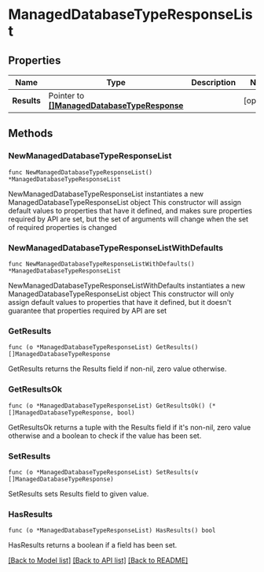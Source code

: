 # ManagedDatabaseTypeResponseList

## Properties

Name | Type | Description | Notes
------------ | ------------- | ------------- | -------------
**Results** | Pointer to [**[]ManagedDatabaseTypeResponse**](ManagedDatabaseTypeResponse.md) |  | [optional] 

## Methods

### NewManagedDatabaseTypeResponseList

`func NewManagedDatabaseTypeResponseList() *ManagedDatabaseTypeResponseList`

NewManagedDatabaseTypeResponseList instantiates a new ManagedDatabaseTypeResponseList object
This constructor will assign default values to properties that have it defined,
and makes sure properties required by API are set, but the set of arguments
will change when the set of required properties is changed

### NewManagedDatabaseTypeResponseListWithDefaults

`func NewManagedDatabaseTypeResponseListWithDefaults() *ManagedDatabaseTypeResponseList`

NewManagedDatabaseTypeResponseListWithDefaults instantiates a new ManagedDatabaseTypeResponseList object
This constructor will only assign default values to properties that have it defined,
but it doesn't guarantee that properties required by API are set

### GetResults

`func (o *ManagedDatabaseTypeResponseList) GetResults() []ManagedDatabaseTypeResponse`

GetResults returns the Results field if non-nil, zero value otherwise.

### GetResultsOk

`func (o *ManagedDatabaseTypeResponseList) GetResultsOk() (*[]ManagedDatabaseTypeResponse, bool)`

GetResultsOk returns a tuple with the Results field if it's non-nil, zero value otherwise
and a boolean to check if the value has been set.

### SetResults

`func (o *ManagedDatabaseTypeResponseList) SetResults(v []ManagedDatabaseTypeResponse)`

SetResults sets Results field to given value.

### HasResults

`func (o *ManagedDatabaseTypeResponseList) HasResults() bool`

HasResults returns a boolean if a field has been set.


[[Back to Model list]](../README.md#documentation-for-models) [[Back to API list]](../README.md#documentation-for-api-endpoints) [[Back to README]](../README.md)


